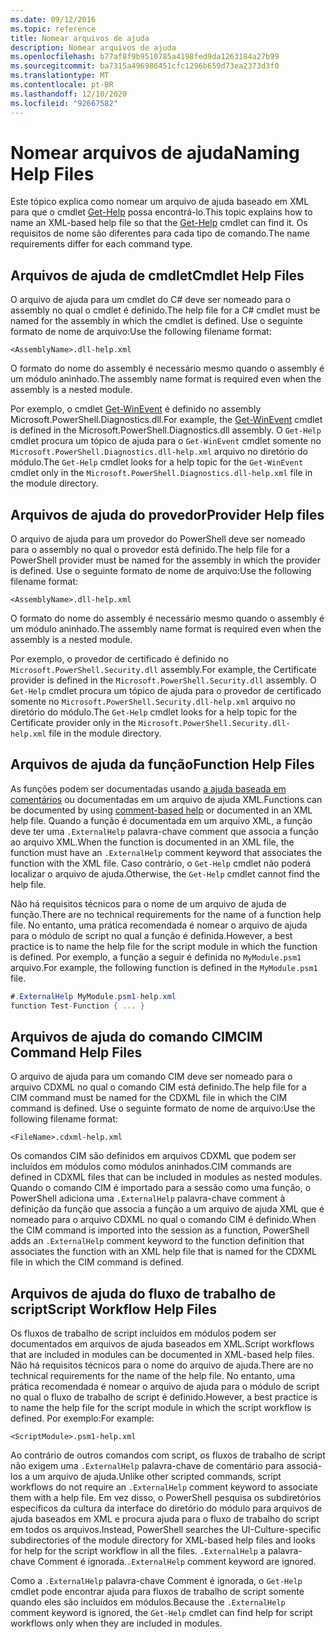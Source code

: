 ```yaml
---
ms.date: 09/12/2016
ms.topic: reference
title: Nomear arquivos de ajuda
description: Nomear arquivos de ajuda
ms.openlocfilehash: b77af8f9b9510785a4198fed9da1263184a27b99
ms.sourcegitcommit: ba7315a496986451cfc1296b659d73ea2373d3f0
ms.translationtype: MT
ms.contentlocale: pt-BR
ms.lasthandoff: 12/10/2020
ms.locfileid: "92667582"
---
```

# <a name="naming-help-files"></a><span data-ttu-id="6f4ca-103">Nomear arquivos de ajuda</span><span class="sxs-lookup"><span data-stu-id="6f4ca-103">Naming Help Files</span></span>

<span data-ttu-id="6f4ca-104">Este tópico explica como nomear um arquivo de ajuda baseado em XML para que o cmdlet [Get-Help](/powershell/module/Microsoft.PowerShell.Core/Get-Help) possa encontrá-lo.</span><span class="sxs-lookup"><span data-stu-id="6f4ca-104">This topic explains how to name an XML-based help file so that the [Get-Help](/powershell/module/Microsoft.PowerShell.Core/Get-Help) cmdlet can find it.</span></span> <span data-ttu-id="6f4ca-105">Os requisitos de nome são diferentes para cada tipo de comando.</span><span class="sxs-lookup"><span data-stu-id="6f4ca-105">The name requirements differ for each command type.</span></span>

## <a name="cmdlet-help-files"></a><span data-ttu-id="6f4ca-106">Arquivos de ajuda de cmdlet</span><span class="sxs-lookup"><span data-stu-id="6f4ca-106">Cmdlet Help Files</span></span>

<span data-ttu-id="6f4ca-107">O arquivo de ajuda para um cmdlet do C# deve ser nomeado para o assembly no qual o cmdlet é definido.</span><span class="sxs-lookup"><span data-stu-id="6f4ca-107">The help file for a C# cmdlet must be named for the assembly in which the cmdlet is defined.</span></span> <span data-ttu-id="6f4ca-108">Use o seguinte formato de nome de arquivo:</span><span class="sxs-lookup"><span data-stu-id="6f4ca-108">Use the following filename format:</span></span>

```
<AssemblyName>.dll-help.xml
```

<span data-ttu-id="6f4ca-109">O formato do nome do assembly é necessário mesmo quando o assembly é um módulo aninhado.</span><span class="sxs-lookup"><span data-stu-id="6f4ca-109">The assembly name format is required even when the assembly is a nested module.</span></span>

<span data-ttu-id="6f4ca-110">Por exemplo, o cmdlet [Get-WinEvent](/powershell/module/Microsoft.PowerShell.Diagnostics/Get-WinEvent) é definido no assembly Microsoft.PowerShell.Diagnostics.dll.</span><span class="sxs-lookup"><span data-stu-id="6f4ca-110">For example, the [Get-WinEvent](/powershell/module/Microsoft.PowerShell.Diagnostics/Get-WinEvent) cmdlet is defined in the Microsoft.PowerShell.Diagnostics.dll assembly.</span></span> <span data-ttu-id="6f4ca-111">O `Get-Help` cmdlet procura um tópico de ajuda para o `Get-WinEvent` cmdlet somente no `Microsoft.PowerShell.Diagnostics.dll-help.xml` arquivo no diretório do módulo.</span><span class="sxs-lookup"><span data-stu-id="6f4ca-111">The `Get-Help` cmdlet looks for a help topic for the `Get-WinEvent` cmdlet only in the `Microsoft.PowerShell.Diagnostics.dll-help.xml` file in the module directory.</span></span>

## <a name="provider-help-files"></a><span data-ttu-id="6f4ca-112">Arquivos de ajuda do provedor</span><span class="sxs-lookup"><span data-stu-id="6f4ca-112">Provider Help files</span></span>

<span data-ttu-id="6f4ca-113">O arquivo de ajuda para um provedor do PowerShell deve ser nomeado para o assembly no qual o provedor está definido.</span><span class="sxs-lookup"><span data-stu-id="6f4ca-113">The help file for a PowerShell provider must be named for the assembly in which the provider is defined.</span></span> <span data-ttu-id="6f4ca-114">Use o seguinte formato de nome de arquivo:</span><span class="sxs-lookup"><span data-stu-id="6f4ca-114">Use the following filename format:</span></span>

`<AssemblyName>.dll-help.xml`

<span data-ttu-id="6f4ca-115">O formato do nome do assembly é necessário mesmo quando o assembly é um módulo aninhado.</span><span class="sxs-lookup"><span data-stu-id="6f4ca-115">The assembly name format is required even when the assembly is a nested module.</span></span>

<span data-ttu-id="6f4ca-116">Por exemplo, o provedor de certificado é definido no `Microsoft.PowerShell.Security.dll` assembly.</span><span class="sxs-lookup"><span data-stu-id="6f4ca-116">For example, the Certificate provider is defined in the `Microsoft.PowerShell.Security.dll` assembly.</span></span> <span data-ttu-id="6f4ca-117">O `Get-Help` cmdlet procura um tópico de ajuda para o provedor de certificado somente no `Microsoft.PowerShell.Security.dll-help.xml` arquivo no diretório do módulo.</span><span class="sxs-lookup"><span data-stu-id="6f4ca-117">The `Get-Help` cmdlet looks for a help topic for the Certificate provider only in the `Microsoft.PowerShell.Security.dll-help.xml` file in the module directory.</span></span>

## <a name="function-help-files"></a><span data-ttu-id="6f4ca-118">Arquivos de ajuda da função</span><span class="sxs-lookup"><span data-stu-id="6f4ca-118">Function Help Files</span></span>

<span data-ttu-id="6f4ca-119">As funções podem ser documentadas usando [a ajuda baseada em comentários](/powershell/module/microsoft.powershell.core/about/about_comment_based_help) ou documentadas em um arquivo de ajuda XML.</span><span class="sxs-lookup"><span data-stu-id="6f4ca-119">Functions can be documented by using [comment-based help](/powershell/module/microsoft.powershell.core/about/about_comment_based_help) or documented in an XML help file.</span></span> <span data-ttu-id="6f4ca-120">Quando a função é documentada em um arquivo XML, a função deve ter uma `.ExternalHelp` palavra-chave comment que associa a função ao arquivo XML.</span><span class="sxs-lookup"><span data-stu-id="6f4ca-120">When the function is documented in an XML file, the function must have an `.ExternalHelp` comment keyword that associates the function with the XML file.</span></span> <span data-ttu-id="6f4ca-121">Caso contrário, o `Get-Help` cmdlet não poderá localizar o arquivo de ajuda.</span><span class="sxs-lookup"><span data-stu-id="6f4ca-121">Otherwise, the `Get-Help` cmdlet cannot find the help file.</span></span>

<span data-ttu-id="6f4ca-122">Não há requisitos técnicos para o nome de um arquivo de ajuda de função.</span><span class="sxs-lookup"><span data-stu-id="6f4ca-122">There are no technical requirements for the name of a function help file.</span></span> <span data-ttu-id="6f4ca-123">No entanto, uma prática recomendada é nomear o arquivo de ajuda para o módulo de script no qual a função é definida.</span><span class="sxs-lookup"><span data-stu-id="6f4ca-123">However, a best practice is to name the help file for the script module in which the function is defined.</span></span> <span data-ttu-id="6f4ca-124">Por exemplo, a função a seguir é definida no `MyModule.psm1` arquivo.</span><span class="sxs-lookup"><span data-stu-id="6f4ca-124">For example, the following function is defined in the `MyModule.psm1` file.</span></span>

```csharp
#.ExternalHelp MyModule.psm1-help.xml
function Test-Function { ... }
```

## <a name="cim-command-help-files"></a><span data-ttu-id="6f4ca-125">Arquivos de ajuda do comando CIM</span><span class="sxs-lookup"><span data-stu-id="6f4ca-125">CIM Command Help Files</span></span>

<span data-ttu-id="6f4ca-126">O arquivo de ajuda para um comando CIM deve ser nomeado para o arquivo CDXML no qual o comando CIM está definido.</span><span class="sxs-lookup"><span data-stu-id="6f4ca-126">The help file for a CIM command must be named for the CDXML file in which the CIM command is defined.</span></span> <span data-ttu-id="6f4ca-127">Use o seguinte formato de nome de arquivo:</span><span class="sxs-lookup"><span data-stu-id="6f4ca-127">Use the following filename format:</span></span>

`<FileName>.cdxml-help.xml`

<span data-ttu-id="6f4ca-128">Os comandos CIM são definidos em arquivos CDXML que podem ser incluídos em módulos como módulos aninhados.</span><span class="sxs-lookup"><span data-stu-id="6f4ca-128">CIM commands are defined in CDXML files that can be included in modules as nested modules.</span></span> <span data-ttu-id="6f4ca-129">Quando o comando CIM é importado para a sessão como uma função, o PowerShell adiciona uma `.ExternalHelp` palavra-chave comment à definição da função que associa a função a um arquivo de ajuda XML que é nomeado para o arquivo CDXML no qual o comando CIM é definido.</span><span class="sxs-lookup"><span data-stu-id="6f4ca-129">When the CIM command is imported into the session as a function, PowerShell adds an `.ExternalHelp` comment keyword to the function definition that associates the function with an XML help file that is named for the CDXML file in which the CIM command is defined.</span></span>

## <a name="script-workflow-help-files"></a><span data-ttu-id="6f4ca-130">Arquivos de ajuda do fluxo de trabalho de script</span><span class="sxs-lookup"><span data-stu-id="6f4ca-130">Script Workflow Help Files</span></span>

<span data-ttu-id="6f4ca-131">Os fluxos de trabalho de script incluídos em módulos podem ser documentados em arquivos de ajuda baseados em XML.</span><span class="sxs-lookup"><span data-stu-id="6f4ca-131">Script workflows that are included in modules can be documented in XML-based help files.</span></span> <span data-ttu-id="6f4ca-132">Não há requisitos técnicos para o nome do arquivo de ajuda.</span><span class="sxs-lookup"><span data-stu-id="6f4ca-132">There are no technical requirements for the name of the help file.</span></span> <span data-ttu-id="6f4ca-133">No entanto, uma prática recomendada é nomear o arquivo de ajuda para o módulo de script no qual o fluxo de trabalho de script é definido.</span><span class="sxs-lookup"><span data-stu-id="6f4ca-133">However, a best practice is to name the help file for the script module in which the script workflow is defined.</span></span> <span data-ttu-id="6f4ca-134">Por exemplo:</span><span class="sxs-lookup"><span data-stu-id="6f4ca-134">For example:</span></span>

`<ScriptModule>.psm1-help.xml`

<span data-ttu-id="6f4ca-135">Ao contrário de outros comandos com script, os fluxos de trabalho de script não exigem uma `.ExternalHelp` palavra-chave de comentário para associá-los a um arquivo de ajuda.</span><span class="sxs-lookup"><span data-stu-id="6f4ca-135">Unlike other scripted commands, script workflows do not require an `.ExternalHelp` comment keyword to associate them with a help file.</span></span> <span data-ttu-id="6f4ca-136">Em vez disso, o PowerShell pesquisa os subdiretórios específicos da cultura da interface do diretório do módulo para arquivos de ajuda baseados em XML e procura ajuda para o fluxo de trabalho do script em todos os arquivos.</span><span class="sxs-lookup"><span data-stu-id="6f4ca-136">Instead, PowerShell searches the UI-Culture-specific subdirectories of the module directory for XML-based help files and looks for help for the script workflow in all the files.</span></span> <span data-ttu-id="6f4ca-137">`.ExternalHelp` a palavra-chave Comment é ignorada.</span><span class="sxs-lookup"><span data-stu-id="6f4ca-137">`.ExternalHelp` comment keyword are ignored.</span></span>

<span data-ttu-id="6f4ca-138">Como a `.ExternalHelp` palavra-chave Comment é ignorada, o `Get-Help` cmdlet pode encontrar ajuda para fluxos de trabalho de script somente quando eles são incluídos em módulos.</span><span class="sxs-lookup"><span data-stu-id="6f4ca-138">Because the `.ExternalHelp` comment keyword is ignored, the `Get-Help` cmdlet can find help for script workflows only when they are included in modules.</span></span>
